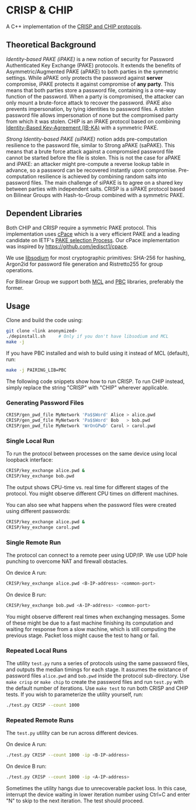 # CRISP & CHIP
A C++ implementation of the [CRISP and CHIP protocols](link-anonymized).

## Theoretical Background
*Identity-based PAKE (iPAKE)* is a new notion of security for Password Authenticated Key Exchange (PAKE) protocols. It extends the benefits of Asymmetric/Augmented PAKE (aPAKE) to both parties in the symmetric settings. While aPAKE only protects the password against **server** compromise, iPAKE protects it against compromise of **any party**. This means that both parties store a password file, containing is a one-way function of the password. When a party is compromised, the attacker can only mount a brute-force attack to recover the password.
iPAKE also prevents impersonation, by tying identities to password files. A stolen password file allows impersonation of none but the compromised party from which it was stolen.
CHIP is an iPAKE protocol based on combining [Identity-Based Key-Agreement (IB-KA)](http://www.dariofiore.it/wp-content/uploads/ib-ka-journal-final.pdf) with a symmetric PAKE.

*Strong Identity-based PAKE (siPAKE)* notion adds pre-computation resilience to the password file, similar to Strong aPAKE (saPAKE). This means that a brute force attack against a compromsied password file cannot be started before the file is stolen. This is not the case for aPAKE and iPAKE: an attacker might pre-compute a reverse lookup table in advance, so a password can be recovered instantly upon compromise. Pre-computation resilience is achieved by combining random salts into password files. The main challenge of siPAKE is to agree on a shared key between parties with independent salts.
CRISP is a siPAKE protocol based on Bilinear Groups with Hash-to-Group combined with a symmetric PAKE.

## Dependent Libraries
Both CHIP and CRISP require a symmetric PAKE protocol. This implementation uses [cPace](https://tches.iacr.org/index.php/TCHES/article/view/7384/6556) which is a very efficient PAKE and a leading candidate on IETF's [PAKE selection Process](https://github.com/cfrg/pake-selection). Our cPace implementation was inspired by https://github.com/jedisct1/cpace.

We use [libsodium](https://github.com/jedisct1/libsodium) for most cryptographic primitives: SHA-256 for hashing, Argon2id for password file generation and Ristretto255 for group operations.

For Bilinear Group we support both [MCL](https://github.com/herumi/mcl) and [PBC](https://crypto.stanford.edu/pbc/) libraries, preferably the former.

## Usage
Clone and build the code using:
```bash
git clone <link anonymized>
./depinstall.sh		# Only if you don't have libsodium and MCL
make -j
```

If you have PBC installed and wish to build using it instead of MCL (default), run:
```bash
make -j PAIRING_LIB=PBC
```

The following code snippets show how to run CRISP. To run CHIP instead, simply replace the string "CRISP" with "CHIP" wherever applicable.

### Generating Password Files
```bash
CRISP/gen_pwd_file MyNetwork 'Pa$$Word' Alice > alice.pwd
CRISP/gen_pwd_file MyNetwork 'Pa$$Word' Bob   > bob.pwd
CRISP/gen_pwd_file MyNetwork 'WrOnGPwD' Carol > carol.pwd
```

### Single Local Run
To run the protocol between processes on the same device using local loopback interface:
```bash
CRISP/key_exchange alice.pwd &
CRISP/key_exchange bob.pwd
```
The output shows CPU-time vs. real time for different stages of the protocol.
You might observe different CPU times on different machines.

You can also see what happens when the password files were created using different passwords:
```bash
CRISP/key_exchange alice.pwd &
CRISP/key_exchange carol.pwd
```

### Single Remote Run
The protocol can connect to a remote peer using UDP/IP.
We use UDP hole punching to overcome NAT and firewall obstacles.

On device A run:
```bash
CRISP/key_exchange alice.pwd <B-IP-address> <common-port>
```
On device B run:
```bash
CRISP/key_exchange bob.pwd <A-IP-address> <common-port>
```

You might observe different real times when exchanging messages. Some of these might be due to a fast machine finishing its computation and waiting for response from a slow machine, which is still computing the previous stage. Packet loss might cause the test to hang or fail.

### Repeated Local Runs
The utility `test.py` runs a series of protocols using the same password files, and outputs the median timings for each stage.
It assumes the existance of password files `alice.pwd` and `bob.pwd` inside the protocol sub-directory.
Use `make crisp` or `make chip` to create the password files and run `test.py` with the default number of iterations.
Use `make test` to run both CRISP and CHIP tests.
If you wish to parameterize the utility yourself, run:
```bash
./test.py CRISP --count 1000
```

### Repeated Remote Runs
The `test.py` utility can be run across different devices.

On device A run:
```bash
./test.py CRISP --count 1000 -ip <B-IP-address>
```

On device B run:
```bash
./test.py CRISP --count 1000 -ip <A-IP-address>
```

Sometimes the utility hangs due to unrecoverable packet loss. In this case, interrupt the device waiting in lower iteration number using Ctrl+C and enter "N" to skip to the next iteration. The test should proceed.